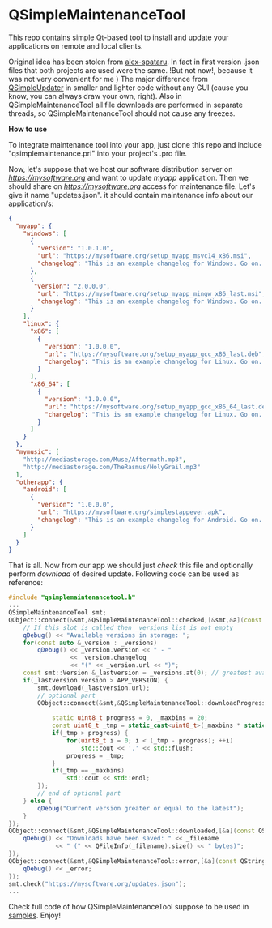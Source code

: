 QSimpleMaintenanceTool
===

This repo contains simple Qt-based tool to install and update your applications on remote and local clients.

Original idea has been stolen from [alex-spataru](https://github.com/alex-spataru/QSimpleUpdater). In fact in first version .json files that both projects are used were the same. !But not now!, because it was not very convenient for me ) The major difference from [QSimpleUpdater](https://github.com/alex-spataru/QSimpleUpdater)
in smaller and lighter code without any GUI (cause you know, you can always draw your own, right). Also in QSimpleMaintenanceTool all file downloads are performed in separate threads, so QSimpleMaintenanceTool should not cause any freezes.  

**How to use**

To integrate maintenance tool into your app, just clone this repo and include "qsimplemaintenance.pri" into your project's .pro file.
 
Now, let's suppose that we host our software distribution server on *https://mysoftware.org* and want to update *myapp* application.
Then we should share on *https://mysoftware.org* access for maintenance file. Let's give it name "updates.json". it should contain maintenance info about our application/s:

```json
{
  "myapp": {
    "windows": [
      {
        "version": "1.0.1.0",
        "url": "https://mysoftware.org/setup_myapp_msvc14_x86.msi",
        "changelog": "This is an example changelog for Windows. Go on..."
      },
      {
       "version": "2.0.0.0",
        "url": "https://mysoftware.org/setup_myapp_mingw_x86_last.msi",
        "changelog": "This is an example changelog for Windows. Go on..."
      }
    ],
    "linux": {
      "x86": [
        {
          "version": "1.0.0.0",
          "url": "https://mysoftware.org/setup_myapp_gcc_x86_last.deb",
          "changelog": "This is an example changelog for Linux. Go on..."
        }
      ],
      "x86_64": [
        {
          "version": "1.0.0.0",
          "url": "https://mysoftware.org/setup_myapp_gcc_x86_64_last.deb",
          "changelog": "This is an example changelog for Linux. Go on..."
        }
      ]
    }
  },
  "mymusic": [
    "http://mediastorage.com/Muse/Aftermath.mp3",
	"http://mediastorage.com/TheRasmus/HolyGrail.mp3"
  ],
  "otherapp": {
    "android": [
      {
        "version": "1.0.0.0",
        "url": "https://mysoftware.org/simplestappever.apk",
        "changelog": "This is an example changelog for Android. Go on..."
      }
    ]
  }
}
```

That is all. Now from our app we should just *check* this file and optionally perform *download* of desired update. Following code can be used as reference:

```C++
#include "qsimplemaintenancetool.h"
...
QSimpleMaintenanceTool smt;
QObject::connect(&smt,&QSimpleMaintenanceTool::checked,[&smt,&a](const QList<smt::Version> &_versions){
    // If this slot is called then _versions list is not empty
    qDebug() << "Available versions in storage: ";
    for(const auto &_version : _versions)
        qDebug() << _version.version << " - "
                 << _version.changelog
                 << "(" << _version.url << ")";
    const smt::Version &_lastversion = _versions.at(0); // greatest available
    if(_lastversion.version > APP_VERSION) {
        smt.download(_lastversion.url);
        // optional part
        QObject::connect(&smt,&QSimpleMaintenanceTool::downloadProgress,[](qint64 bytesReceived,
                                                                           qint64 bytesTotal){
            static uint8_t progress = 0, _maxbins = 20;
            const uint8_t _tmp = static_cast<uint8_t>(_maxbins * static_cast<float>(bytesReceived) / bytesTotal);
            if(_tmp > progress) {
                for(uint8_t i = 0; i < (_tmp - progress); ++i)
                    std::cout << '.' << std::flush;
                progress = _tmp;
            }
            if(_tmp == _maxbins)
                std::cout << std::endl;
        });
        // end of optional part
    } else {
        qDebug("Current version greater or equal to the latest");
    }
});
QObject::connect(&smt,&QSimpleMaintenanceTool::downloaded,[&a](const QString &_filename){
	qDebug() << "Downloads have been saved: " << _filename 
	         << " (" << QFileInfo(_filename).size() << " bytes)";
});
QObject::connect(&smt,&QSimpleMaintenanceTool::error,[&a](const QString &_error){
	qDebug() << _error;
});
smt.check("https://mysoftware.org/updates.json");
...
```

Check full code of how QSimpleMaintenanceTool suppose to be used in [samples](https://github.com/pi-null-mezon/QSimpleMaintenanceTool/tree/master/samples/ConsoleApp). Enjoy!
